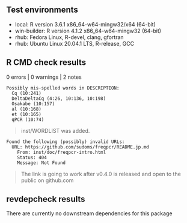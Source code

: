 ## Test environments

* local: R version 3.6.1 x86_64-w64-mingw32/x64 (64-bit)
* win-builder: R version 4.1.2 x86_64-w64-mingw32 (64-bit)
* rhub: Fedora Linux, R-devel, clang, gfortran
* rhub: Ubuntu Linux 20.04.1 LTS, R-release, GCC

## R CMD check results

0 errors | 0 warnings | 2 notes 

```
Possibly mis-spelled words in DESCRIPTION:
  Cq (10:241)
  DeltaDeltaCq (4:26, 10:136, 10:198)
  Osakabe (10:157)
  al (10:168)
  et (10:165)
  qPCR (10:74)
```
> inst/WORDLIST was added.

```
Found the following (possibly) invalid URLs:
  URL: https://github.com/sudoms/freqpcr/README.jp.md
    From: inst/doc/freqpcr-intro.html
    Status: 404
    Message: Not Found
```
> The link is going to work after v0.4.0 is released and open to the public on github.com

## revdepcheck results

There are currently no downstream dependencies for this package
